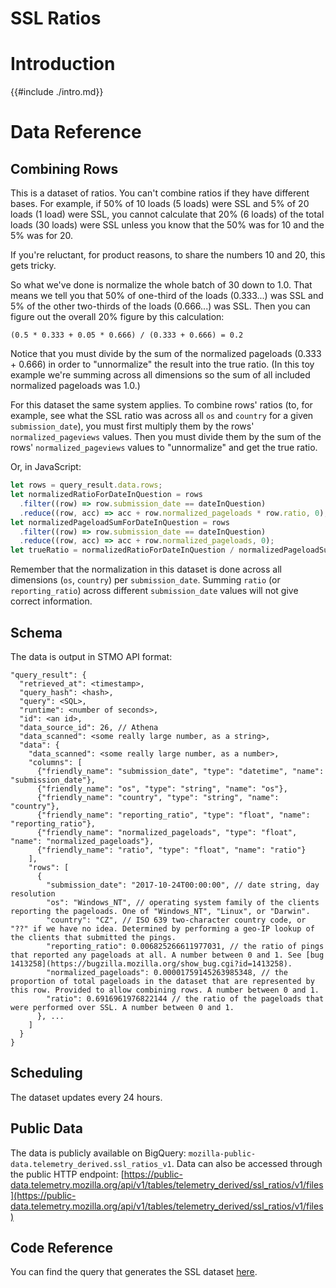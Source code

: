 # SSL Ratios

<!-- toc -->

# Introduction

{{#include ./intro.md}}

# Data Reference

## Combining Rows

This is a dataset of ratios. You can't combine ratios if they have different bases. For example,
if 50% of 10 loads (5 loads) were SSL and 5% of 20 loads (1 load) were SSL, you cannot calculate
that 20% (6 loads) of the total loads (30 loads) were SSL unless you know that the 50% was for
10 and the 5% was for 20.

If you're reluctant, for product reasons, to share the numbers 10 and 20, this gets tricky.

So what we've done is normalize the whole batch of 30 down to 1.0. That means we tell you that
50% of one-third of the loads (0.333...) was SSL and 5% of the other two-thirds of the loads
(0.666...) was SSL. Then you can figure out the overall 20% figure by this calculation:

`(0.5 * 0.333 + 0.05 * 0.666) / (0.333 + 0.666) = 0.2`

Notice that you must divide by the sum of the normalized pageloads (0.333 + 0.666) in order to
"unnormalize" the result into the true ratio. (In this toy example we're summing across all
dimensions so the sum of all included normalized pageloads was 1.0.)

For this dataset the same system applies. To combine rows' ratios (to, for example, see what the
SSL ratio was across all `os` and `country` for a given `submission_date`), you must first
multiply them by the rows' `normalized_pageviews` values. Then you must divide them by the sum
of the rows' `normalized_pageviews` values to "unnormalize" and get the true ratio.

Or, in JavaScript:

```js
let rows = query_result.data.rows;
let normalizedRatioForDateInQuestion = rows
  .filter((row) => row.submission_date == dateInQuestion)
  .reduce((row, acc) => acc + row.normalized_pageloads * row.ratio, 0);
let normalizedPageloadSumForDateInQuestion = rows
  .filter((row) => row.submission_date == dateInQuestion)
  .reduce((row, acc) => acc + row.normalized_pageloads, 0);
let trueRatio = normalizedRatioForDateInQuestion / normalizedPageloadSumForDateInQuestion;
```

Remember that the normalization in this dataset is done across all dimensions
(`os`, `country`) per `submission_date`. Summing `ratio` (or `reporting_ratio`)
across different `submission_date` values will not give correct information.

## Schema

The data is output in STMO API format:

```
"query_result": {
  "retrieved_at": <timestamp>,
  "query_hash": <hash>,
  "query": <SQL>,
  "runtime": <number of seconds>,
  "id": <an id>,
  "data_source_id": 26, // Athena
  "data_scanned": <some really large number, as a string>,
  "data": {
    "data_scanned": <some really large number, as a number>,
    "columns": [
      {"friendly_name": "submission_date", "type": "datetime", "name": "submission_date"},
      {"friendly_name": "os", "type": "string", "name": "os"},
      {"friendly_name": "country", "type": "string", "name": "country"},
      {"friendly_name": "reporting_ratio", "type": "float", "name": "reporting_ratio"},
      {"friendly_name": "normalized_pageloads", "type": "float", "name": "normalized_pageloads"},
      {"friendly_name": "ratio", "type": "float", "name": "ratio"}
    ],
    "rows": [
      {
        "submission_date": "2017-10-24T00:00:00", // date string, day resolution
        "os": "Windows_NT", // operating system family of the clients reporting the pageloads. One of "Windows_NT", "Linux", or "Darwin".
        "country": "CZ", // ISO 639 two-character country code, or "??" if we have no idea. Determined by performing a geo-IP lookup of the clients that submitted the pings.
        "reporting_ratio": 0.006825266611977031, // the ratio of pings that reported any pageloads at all. A number between 0 and 1. See [bug 1413258](https://bugzilla.mozilla.org/show_bug.cgi?id=1413258).
        "normalized_pageloads": 0.00001759145263985348, // the proportion of total pageloads in the dataset that are represented by this row. Provided to allow combining rows. A number between 0 and 1.
        "ratio": 0.6916961976822144 // the ratio of the pageloads that were performed over SSL. A number between 0 and 1.
      }, ...
    ]
  }
}
```

## Scheduling

The dataset updates every 24 hours.

## Public Data

The data is publicly available on BigQuery: `mozilla-public-data.telemetry_derived.ssl_ratios_v1`.
Data can also be accessed through the public HTTP endpoint: [https://public-data.telemetry.mozilla.org/api/v1/tables/telemetry_derived/ssl_ratios/v1/files](https://public-data.telemetry.mozilla.org/api/v1/tables/telemetry_derived/ssl_ratios/v1/files)

## Code Reference

You can find the query that generates the SSL dataset
[here](https://sql.telemetry.mozilla.org/queries/49323/source#table).
